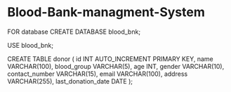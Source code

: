 # Blood-Bank-managment-System
FOR database
CREATE DATABASE blood_bnk;

USE blood_bnk;

CREATE TABLE donor (
    id INT AUTO_INCREMENT PRIMARY KEY,
    name VARCHAR(100),
    blood_group VARCHAR(5),
    age INT,
    gender VARCHAR(10),
    contact_number VARCHAR(15),
    email VARCHAR(100),
    address VARCHAR(255),
    last_donation_date DATE
);
